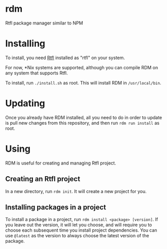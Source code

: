 # rdm
Rtfl package manager similar to NPM

# Installing
To install, you need [Rtfl](https://github.com/termermc/rtflc) installed as "rtfl" on your system.

For now, *Nix systems are supported, although you can compile RDM on any system that supports Rtfl.

To install, run `./install.sh` as root. This will install RDM in `/usr/local/bin`.

# Updating
Once you already have RDM installed, all you need to do in order to update is pull new changes from this repository, and then run `rdm run install` as root.

# Using
RDM is useful for creating and managing Rtfl project.

## Creating an Rtfl project
In a new directory, run `rdm init`. It will create a new project for you.

## Installing packages in a project
To install a package in a project, run `rdm install <package> [version]`.
If you leave out the version, it will let you choose, and will require you to choose each subsequent time you install project dependencies.
You can use `@latest` as the version to always choose the latest version of the package.